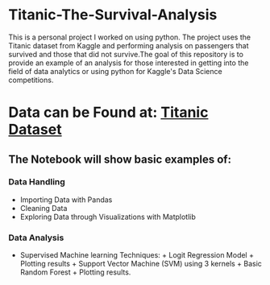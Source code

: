 # Titanic-The-Survival-Analysis
This is a personal project I worked on using python. The project uses the Titanic dataset from Kaggle and performing analysis on passengers that survived and those that did not survive.The goal of this repository is to provide an example of an analysis for those interested in getting into the field of data analytics or using python for Kaggle's Data Science competitions.
# Data can be Found at: [Titanic Dataset]('D:\\saloni\\saloni\\titanic_train.csv')

## The Notebook will show basic examples of:
### Data Handling
  - Importing Data with Pandas
  - Cleaning Data
  - Exploring Data through Visualizations with Matplotlib

### Data Analysis
  - Supervised Machine learning Techniques: + Logit Regression Model + Plotting results + Support Vector Machine (SVM) using 3 kernels + Basic Random Forest + Plotting results.


  
